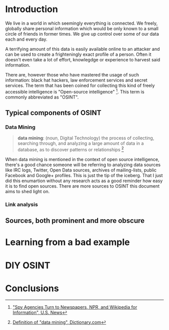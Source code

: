 # Introduction

We live in a world in which seemingly everything is connected. We freely, globally share personal information which would be only known to a small circle of friends in former times. We give up control over some of our data each and every day.

A terrifying amount of this data is easily available online to an attacker and can be used to create a frighteningly exact profile of a person. Often it doesn't even take a lot of effort, knowlegdge or experience to harvest said information.

There are, however those who have mastered the usage of such information: black hat hackers, law enforcement services and secret services.
The term that has been coined for collecting this kind of freely accessible intelligence is "Open-source intelligence" [^usnews-opensource]. This term is commonly abbreviated as "OSINT".

[^usnews-opensource]: ["Spy Agencies Turn to Newspapers, NPR, and Wikipedia for Information", U.S. News](http://www.usnews.com/news/national/articles/2008/09/12/spy-agencies-turn-to-newspapers-npr-and-wikipedia-for-information)

## Typical components of OSINT

### Data Mining

>**data mining**: (noun, Digital Technology) the process of collecting, searching through, and analyzing a large amount of data in a database, as to discover patterns or relationships [^dictionary-data_mining]

[^dictionary-data_mining]: [Definition of "data mining", Dictionary.com](http://dictionary.reference.com/browse/data%20mining?s=t)

When data mining is mentioned in the context of open source intelligence, there's a good chance someone will be referring to analyzing data sources like IRC logs, Twitter, Open Data sources, archives of mailing-lists, public Facebook and Google+ profiles. This is just the tip of the iceberg. That I just did this enumartion without any research acts as a good reminder how easy it is to find open sources. There are more sources to OSINT this document aims to shed light on.

### Link analysis

## Sources, both prominent and more obscure

# Learning from a bad example

# DIY OSINT

# Conclusions
